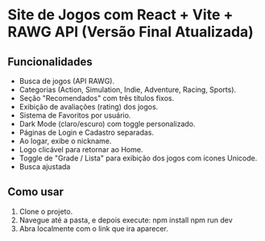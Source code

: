 # Site de Jogos com React + Vite + RAWG API (Versão Final Atualizada)

## Funcionalidades

- Busca de jogos (API RAWG).
- Categorias (Action, Simulation, Indie, Adventure, Racing, Sports).
- Seção "Recomendados" com três títulos fixos.
- Exibição de avaliações (rating) dos jogos.
- Sistema de Favoritos por usuário.
- Dark Mode (claro/escuro) com toggle personalizado.
- Páginas de Login e Cadastro separadas.
- Ao logar, exibe o nickname.
- Logo clicável para retornar ao Home.
- Toggle de "Grade / Lista" para exibição dos jogos com ícones Unicode.
- Busca ajustada 

## Como usar

1. Clone o projeto.
2. Navegue até a pasta, e depois execute:
   npm install
   npm run dev
3. Abra localmente com o link que ira aparecer.